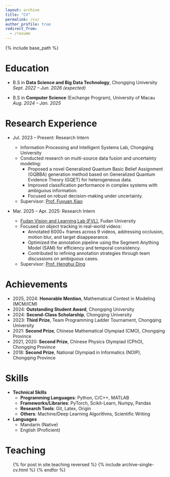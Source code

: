```yaml
---
layout: archive
title: "CV"
permalink: /cv/
author_profile: true
redirect_from:
  - /resume
---
```


{% include base_path %}

Education
======
* B.S in **Data Science and Big Data Technology**, Chongqing University   
  _Sept. 2022 – Jun. 2026 (expected)_

* B.S in **Computer Science** (Exchange Program), University of Macau  
  _Aug. 2024 – Jan. 2025_

Research Experience
======

* Jul. 2023 – Present: Research Intern  
  * Information Processing and Intelligent Systems Lab, Chongqing University  
  * Conducted research on multi-source data fusion and uncertainty modeling:
    - Proposed a novel Generalized Quantum Basic Belief Assignment (GQBBA) generation method based on Generalized Quantum Evidence Theory (GQET) for heterogeneous data.
    - Improved classification performance in complex systems with ambiguous information.
    - Focused on robust decision-making under uncertainty.  
  * Supervisor: [Prof. Fuyuan Xiao](https://www.cse.cqu.edu.cn/info/2095/5902.htm)


* Mar. 2025 – Apr. 2025: Research Intern  
  * [Fudan Vision and Learning Lab (FVL)](https://fvl.fudan.edu.cn/), Fudan University  
  * Focused on object tracking in real-world videos:
    - Annotated 6000+ frames across 9 videos, addressing occlusion, motion blur, and target disappearance.
    - Optimized the annotation pipeline using the Segment Anything Model (SAM) for efficiency and temporal consistency.
    - Contributed to refining annotation strategies through team discussions on ambiguous cases.  
  * Supervisor: [Prof. Henghui Ding](https://henghuiding.com/)


<!-- 
Work experience
======
* Spring 2024: Academic Pages Collaborator
  * GitHub University
  * Duties includes: Updates and improvements to template
  * Supervisor: The Users

* Fall 2015: Research Assistant
  * GitHub University
  * Duties included: Merging pull requests
  * Supervisor: Professor Hub

* Summer 2015: Research Assistant
  * GitHub University
  * Duties included: Tagging issues
  * Supervisor: Professor Git
   -->

Achievements  
======

* 2025, 2024: **Honorable Mention**, Mathematical Contest in Modeling (MCM/ICM)  
* 2024: **Outstanding Student Award**, Chongqing University  
* 2024: **Second-Class Scholarship**, Chongqing University  
* 2023: **Third Prize**, Team Programming Ladder Tournament, Chongqing University  
* 2021: **Second Prize**, Chinese Mathematical Olympiad (CMO), Chongqing Province  
* 2021, 2020: **Second Prize**, Chinese Physics Olympiad (CPhO), Chongqing Province  
* 2018: **Second Prize**, National Olympiad in Informatics (NOIP), Chongqing Province  

Skills
======

* **Technical Skills**
  * **Programming Languages**: Python, C/C++, MATLAB
  * **Frameworks/Libraries**: PyTorch, Scikit-Learn, Numpy, Pandas
  * **Research Tools**: Git, Latex, Origin
  * **Others**: Machine/Deep Learning Algorithms, Scientific Writing
* **Languages**
  * Mandarin (Native)
  * English (Proficient)

<!-- Publications
======
  <ul>{% for post in site.publications reversed %}
    {% include archive-single-cv.html %}
  {% endfor %}</ul>
  
Talks
======
  <ul>{% for post in site.talks reversed %}
    {% include archive-single-talk-cv.html  %}
  {% endfor %}</ul> -->
  
Teaching
======
  <ul>{% for post in site.teaching reversed %}
    {% include archive-single-cv.html %}
  {% endfor %}</ul>
  
<!-- Service and leadership
======
* Currently signed in to 43 different slack teams -->
